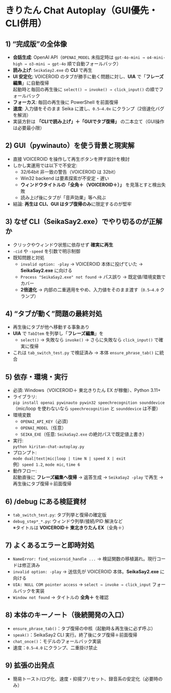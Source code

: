 ﻿# きりたん Chat Autoplay（GUI優先・CLI併用）

## 1) “完成版”の全体像
- **会話生成**: OpenAI API（`OPENAI_MODEL` 未指定時は `gpt-4o-mini → o4-mini-high → o3-mini → gpt-4o` 順で自動フォールバック）
- **読み上げ**: `SeikaSay2.exe` の **CLI** で再生
- **UI 安定化**: VOICEROID のタブが勝手に動く問題に対し、**UIA** で「**フレーズ編集**」に自動復帰  
  起動時と毎回の再生後に `select() → invoke() → click_input()` の順でフォールバック
- **フォーカス**: 毎回の再生後に PowerShell を前面復帰
- **速度**: 入力値をそのまま Seika に渡し、`0.5–4.0x` にクランプ（2倍速化バグを解消）
- 実装方針は **「CLIで読み上げ」＋「GUIでタブ復帰」** の二本立て（GUI操作は必要最小限）

## 2) GUI（pywinauto）を使う背景と現実解
- 直接 VOICEROID を操作して再生ボタンを押す設計を検討
- しかし実運用では以下で不安定:
  - 32/64bit 非一致の警告（VOICEROID は 32bit）
  - Win32 backend は要素探索が不安定・遅い
  - **ウィンドウタイトルの「全角＋（VOICEROID＋）」** を見落とすと検出失敗
  - 読み上げ後にタブが「音声効果」等へ飛ぶ
- 結論: **再生は CLI、GUI はタブ復帰のみ**に限定するのが堅牢

## 3) なぜ CLI（SeikaSay2.exe）でやり切るのが正解か
- クリックやウィンドウ状態に依存せず **確実に再生**
- `-cid` や `-speed` を引数で明示制御
- 既知問題と対処
  - `invalid option: -play` → VOICEROID 本体に投げていた → **SeikaSay2.exe** に向ける
  - `Process "SeikaSay2.exe" not found` → パス誤り → 既定値/環境変数でカバー
  - **2倍速化** → 内部の二重適用をやめ、入力値をそのまま渡す（`0.5–4.0` クランプ）

## 4) “タブが動く”問題の最終対処
- 再生後にタブが他へ移動する事象あり
- **UIA** で `TabItem` を列挙し「**フレーズ編集**」を
  - `select()` → 失敗なら `invoke()` → さらに失敗なら `click_input()` で確実に復帰
- これは `tab_switch_test.py` で検証済み → 本体 `ensure_phrase_tab()` に統合

## 5) 依存・環境・実行
- 必須: Windows（VOICEROID＋ 東北きりたん EX が稼働）、Python 3.11+
- ライブラリ:  
  `pip install openai pywinauto pywin32 speechrecognition sounddevice`
  （mic/loop を使わないなら `speechrecognition` と `sounddevice` は不要）
- 環境変数  
  - `OPENAI_API_KEY`（必須）  
  - `OPENAI_MODEL`（任意）  
  - `SEIKA_EXE`（任意: `SeikaSay2.exe` の絶対パスで既定値上書き）
- 実行:  
  `python kiritan-chat-autoplay.py`
- プロンプト:  
  `mode dual|text|mic|loop | time N | speed X | exit`  
  例）`speed 1.2`, `mode mic`, `time 6`
- 動作フロー:  
  起動直後に **フレーズ編集へ復帰** → 返答生成 → `SeikaSay2 -play` で再生 → 再生後にタブ復帰＋前面復帰

## 6) /debug にある検証資材
- `tab_switch_test.py`: タブ列挙と復帰の確定版
- `debug_step*_*.py`: ウィンドウ列挙/接続/PID 解決など  
  ※タイトルは **VOICEROID＋ 東北きりたん EX**（全角＋）

## 7) よくあるエラーと即時対処
- `NameError: find_voiceroid_handle ...` → 検証関数の移植漏れ。現行コードは修正済み
- `invalid option: -play` → 送信先が VOICEROID 本体。**SeikaSay2.exe** に向ける
- `UIA: NULL COM pointer access` → `select → invoke → click_input` フォールバックを実装
- `Window not found` → タイトルの **全角＋** を確認

## 8) 本体のキーノート（後続開発の入口）
- `ensure_phrase_tab()`：タブ復帰の中核（起動時＆再生後に必ず呼ぶ）
- `speak()`：SeikaSay2 CLI 実行。終了後にタブ復帰＋前面復帰
- `chat_once()`：モデルのフォールバック実装
- 速度：`0.5–4.0` にクランプ、二重掛け禁止

## 9) 拡張の出発点
- 簡易トースト/ログ化、速度・抑揚プリセット、録音系の安定化（必要時のみ）

